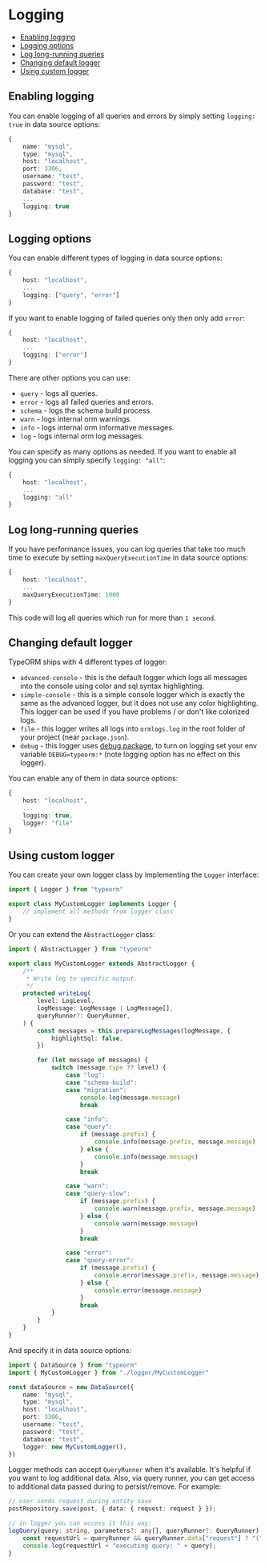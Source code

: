 # Logging

-   [Enabling logging](#enabling-logging)
-   [Logging options](#logging-options)
-   [Log long-running queries](#log-long-running-queries)
-   [Changing default logger](#changing-default-logger)
-   [Using custom logger](#using-custom-logger)

## Enabling logging

You can enable logging of all queries and errors by simply setting `logging: true` in data source options:

```typescript
{
    name: "mysql",
    type: "mysql",
    host: "localhost",
    port: 3306,
    username: "test",
    password: "test",
    database: "test",
    ...
    logging: true
}
```

## Logging options

You can enable different types of logging in data source options:

```typescript
{
    host: "localhost",
    ...
    logging: ["query", "error"]
}
```

If you want to enable logging of failed queries only then only add `error`:

```typescript
{
    host: "localhost",
    ...
    logging: ["error"]
}
```

There are other options you can use:

-   `query` - logs all queries.
-   `error` - logs all failed queries and errors.
-   `schema` - logs the schema build process.
-   `warn` - logs internal orm warnings.
-   `info` - logs internal orm informative messages.
-   `log` - logs internal orm log messages.

You can specify as many options as needed.
If you want to enable all logging you can simply specify `logging: "all"`:

```typescript
{
    host: "localhost",
    ...
    logging: "all"
}
```

## Log long-running queries

If you have performance issues, you can log queries that take too much time to execute
by setting `maxQueryExecutionTime` in data source options:

```typescript
{
    host: "localhost",
    ...
    maxQueryExecutionTime: 1000
}
```

This code will log all queries which run for more than `1 second`.

## Changing default logger

TypeORM ships with 4 different types of logger:

-   `advanced-console` - this is the default logger which logs all messages into the console using color
    and sql syntax highlighting.
-   `simple-console` - this is a simple console logger which is exactly the same as the advanced logger, but it does not use any color highlighting.
    This logger can be used if you have problems / or don't like colorized logs.
-   `file` - this logger writes all logs into `ormlogs.log` in the root folder of your project (near `package.json`).
-   `debug` - this logger uses [debug package](https://github.com/visionmedia/debug), to turn on logging set your env variable `DEBUG=typeorm:*` (note logging option has no effect on this logger).

You can enable any of them in data source options:

```typescript
{
    host: "localhost",
    ...
    logging: true,
    logger: "file"
}
```

## Using custom logger

You can create your own logger class by implementing the `Logger` interface:

```typescript
import { Logger } from "typeorm"

export class MyCustomLogger implements Logger {
    // implement all methods from logger class
}
```

Or you can extend the `AbstractLogger` class:

```typescript
import { AbstractLogger } from "typeorm"

export class MyCustomLogger extends AbstractLogger {
    /**
     * Write log to specific output.
     */
    protected writeLog(
        level: LogLevel,
        logMessage: LogMessage | LogMessage[],
        queryRunner?: QueryRunner,
    ) {
        const messages = this.prepareLogMessages(logMessage, {
            highlightSql: false,
        })

        for (let message of messages) {
            switch (message.type ?? level) {
                case "log":
                case "schema-build":
                case "migration":
                    console.log(message.message)
                    break

                case "info":
                case "query":
                    if (message.prefix) {
                        console.info(message.prefix, message.message)
                    } else {
                        console.info(message.message)
                    }
                    break

                case "warn":
                case "query-slow":
                    if (message.prefix) {
                        console.warn(message.prefix, message.message)
                    } else {
                        console.warn(message.message)
                    }
                    break

                case "error":
                case "query-error":
                    if (message.prefix) {
                        console.error(message.prefix, message.message)
                    } else {
                        console.error(message.message)
                    }
                    break
            }
        }
    }
}
```

And specify it in data source options:

```typescript
import { DataSource } from "typeorm"
import { MyCustomLogger } from "./logger/MyCustomLogger"

const dataSource = new DataSource({
    name: "mysql",
    type: "mysql",
    host: "localhost",
    port: 3306,
    username: "test",
    password: "test",
    database: "test",
    logger: new MyCustomLogger(),
})
```

Logger methods can accept `QueryRunner` when it's available. It's helpful if you want to log additional data.
Also, via query runner, you can get access to additional data passed during to persist/remove. For example:

```typescript
// user sends request during entity save
postRepository.save(post, { data: { request: request } });

// in logger you can access it this way:
logQuery(query: string, parameters?: any[], queryRunner?: QueryRunner) {
    const requestUrl = queryRunner && queryRunner.data["request"] ? "(" + queryRunner.data["request"].url + ") " : "";
    console.log(requestUrl + "executing query: " + query);
}
```
